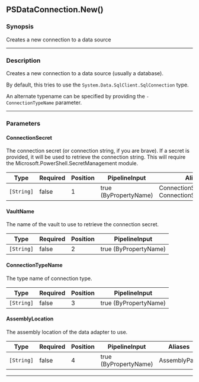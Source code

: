 PSDataConnection.New()
----------------------

### Synopsis
Creates a new connection to a data source

---

### Description

Creates a new connection to a data source (usually a database).

By default, this tries to use the `System.Data.SqlClient.SqlConnection` type.

An alternate typename can be specified by providing the `-ConnectionTypeName` parameter.

---

### Parameters
#### **ConnectionSecret**
The connection secret (or connection string, if you are brave).
If a secret is provided, it will be used to retrieve the connection string.
This will require the Microsoft.PowerShell.SecretManagement module.

|Type      |Required|Position|PipelineInput        |Aliases                                      |
|----------|--------|--------|---------------------|---------------------------------------------|
|`[String]`|false   |1       |true (ByPropertyName)|ConnectionString<br/>ConnectionStringOrSecret|

#### **VaultName**
The name of the vault to use to retrieve the connection secret.

|Type      |Required|Position|PipelineInput        |
|----------|--------|--------|---------------------|
|`[String]`|false   |2       |true (ByPropertyName)|

#### **ConnectionTypeName**
The type name of connection type.

|Type      |Required|Position|PipelineInput        |
|----------|--------|--------|---------------------|
|`[String]`|false   |3       |true (ByPropertyName)|

#### **AssemblyLocation**
The assembly location of the data adapter to use.

|Type      |Required|Position|PipelineInput        |Aliases     |
|----------|--------|--------|---------------------|------------|
|`[String]`|false   |4       |true (ByPropertyName)|AssemblyPath|

---

